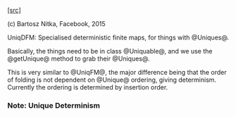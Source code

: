 [[src]](https://github.com/ghc/ghc/tree/master/compiler/utils/UniqDFM.hs)

(c) Bartosz Nitka, Facebook, 2015

UniqDFM: Specialised deterministic finite maps, for things with @Uniques@.

Basically, the things need to be in class @Uniquable@, and we use the
@getUnique@ method to grab their @Uniques@.

This is very similar to @UniqFM@, the major difference being that the order of
folding is not dependent on @Unique@ ordering, giving determinism.
Currently the ordering is determined by insertion order.

### Note: Unique Determinism